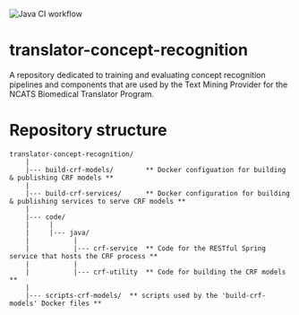 ![Java CI workflow](https://github.com/UCDenver-ccp/translator-concept-recognition/workflows/Java%20CI/badge.svg)



# translator-concept-recognition
A repository dedicated to training and evaluating concept recognition pipelines and components that are used by the Text Mining Provider for the NCATS Biomedical Translator Program.


# Repository structure

```
translator-concept-recognition/
    |
    |--- build-crf-models/        ** Docker configuation for building & publishing CRF models **
    |
    |--- build-crf-services/      ** Docker configuration for building & publishing services to serve CRF models **
    |
    |--- code/
    |     |
    |     |--- java/        
    |           |
    |           |--- crf-service  ** Code for the RESTful Spring service that hosts the CRF process **
    |           |
    |           |--- crf-utility  ** Code for building the CRF models **
    |
    |--- scripts-crf-models/  ** scripts used by the 'build-crf-models' Docker files **
            
```



